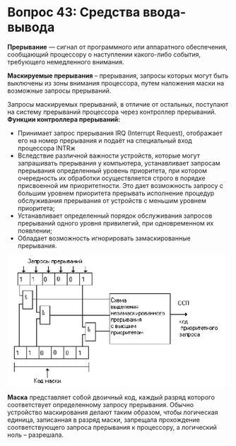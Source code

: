 ﻿# Вопрос 43: Средства ввода-вывода

**Прерывание** — сигнал от программного или аппаратного обеспечения, сообщающий процессору о наступлении какого-либо события, требующего немедленного внимания.

**Маскируемые прерывания** – прерывания, запросы которых могут быть выключены из зоны внимания процессора, путем наложения маски на возможные запросы прерываний.

Запросы маскируемых прерываний, в отличие от остальных, поступают на систему прерываний процессора через контроллер прерываний.
**Функции контроллера прерываний:**
* Принимает запрос прерывания IRQ (Interrupt Request), отображает его на номер прерывания и подаёт на специальный вход процессора INTRж
* Вследствие различной важности устройств, которые могут запрашивать прерывания у компьютера, устанавливает запросам прерывания определенный уровень приоритета, при котором очередность их обработки осуществляется строго в порядке присвоенной им приоритетности. Это дает возможность запросу с большим уровнем приоритета прерывать исполнение процедур обслуживания прерывания от устройств с меньшим уровнем приоритета;
* Устанавливает определенный порядок обслуживания запросов прерываний одного уровня привилегий, при одновременном их появлении;
* Обладает возможность игнорировать замаскированные прерывания.

![Маскирование](/resources/imgs/t41_1.png)

**Маска** представляет собой двоичный код, каждый разряд которого соответствует определенному запросу прерывания. Обычно устройство маскирования делают таким образом, чтобы логическая единица, записанная в разряд маски, запрещала прохождение соответствующего запроса прерывания к процессору, а логический ноль – разрешала.
